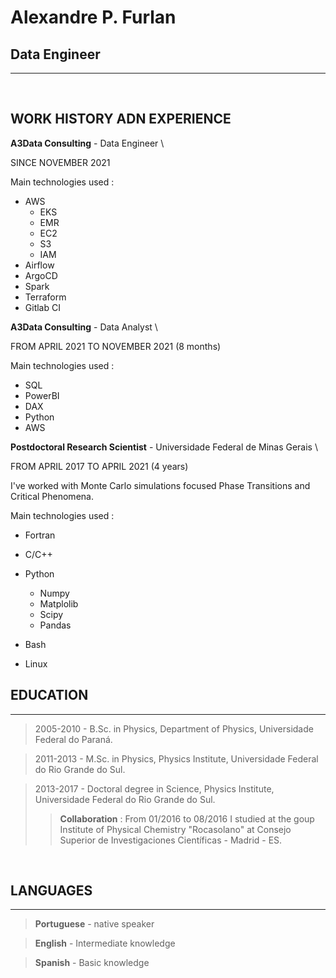 # **Alexandre P. Furlan**
## Data Engineer

_________________________________________________________________

&nbsp;
&nbsp;
&nbsp;


## WORK HISTORY ADN EXPERIENCE

**A3Data Consulting** - Data Engineer \

SINCE NOVEMBER 2021 

Main technologies used : 

- AWS 
    - EKS
    - EMR
    - EC2
    - S3
    - IAM
- Airflow
- ArgoCD
- Spark
- Terraform
- Gitlab CI

**A3Data Consulting** - Data Analyst \

FROM APRIL 2021 TO NOVEMBER 2021 (8 months)

Main technologies used : 
    
- SQL
- PowerBI
- DAX
- Python
- AWS


**Postdoctoral Research Scientist** - Universidade Federal de Minas Gerais \

FROM APRIL 2017 TO APRIL 2021 (4 years)

I've worked with Monte Carlo simulations focused Phase Transitions and Critical Phenomena. 

Main technologies used : 
    
- Fortran 
- C/C++
- Python 
    - Numpy 
    - Matplolib 
    - Scipy  
    - Pandas 

- Bash 
- Linux 


## EDUCATION
---
> 2005-2010 - B.Sc. in Physics, Department of Physics, Universidade Federal do Paraná. 

> 2011-2013 - M.Sc. in Physics, Physics Institute, Universidade Federal do Rio Grande do Sul. 

> 2013-2017 - Doctoral degree in Science, Physics Institute, Universidade Federal do Rio Grande do Sul. 
>> **Collaboration** : From 01/2016 to 08/2016 I studied at the goup Institute of Physical Chemistry 
"Rocasolano" at Consejo Superior de Investigaciones 
Científicas - Madrid - ES.

&nbsp;
&nbsp;
&nbsp;

## LANGUAGES
---
> **Portuguese** - native speaker

> **English** - Intermediate knowledge

> **Spanish** - Basic knowledge

